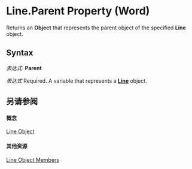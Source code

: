 
# Line.Parent Property (Word)

Returns an  **Object** that represents the parent object of the specified **Line** object.


## Syntax

 _表达式_. **Parent**

 _表达式_ Required. A variable that represents a **[Line](1fbc9a15-c677-0f79-4311-9e6de6fc1b27.md)** object.


## 另请参阅


#### 概念


[Line Object](1fbc9a15-c677-0f79-4311-9e6de6fc1b27.md)
#### 其他资源


[Line Object Members](http://msdn.microsoft.com/library/d5156270-fc08-afe4-0c42-9870c4f42eb3%28Office.15%29.aspx)